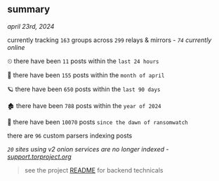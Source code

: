 
## summary
_april 23rd, 2024_

currently tracking `163` groups across `299` relays & mirrors - _`74` currently online_

⏲ there have been `11` posts within the `last 24 hours`

🦈 there have been `155` posts within the `month of april`

🪐 there have been `650` posts within the `last 90 days`

🏚 there have been `788` posts within the `year of 2024`

🦕 there have been `10070` posts `since the dawn of ransomwatch`

there are `96` custom parsers indexing posts

_`20` sites using v2 onion services are no longer indexed - [support.torproject.org](https://support.torproject.org/onionservices/v2-deprecation/)_

> see the project [README](https://github.com/joshhighet/ransomwatch#ransomwatch--) for backend technicals
